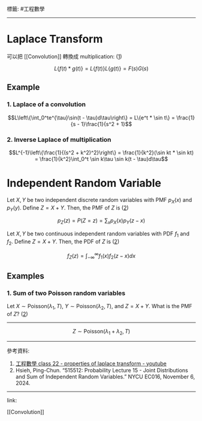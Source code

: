 標籤: #工程數學 

---

# Laplace Transform

可以把 [[Convolution]] 轉換成 multiplication: (<u>1</u>)

$$L\{f(t) * g(t)\} = L\{f(t)\}L\{g(t)\} = F(s)G(s)$$

## Example

### 1. Laplace of a convolution

$$L\left\{\int_0^te^{\tau}\sin(t - \tau)d\tau\right\} = L\{e^t * \sin t\} = \frac{1}{s - 1}\frac{1}{s^2 + 1}$$

### 2. Inverse Laplace of multiplication

$$L^{-1}\left\{\frac{1}{(s^2 + k^2)^2}\right\} = \frac{1}{k^2}(\sin kt * \sin kt) = \frac{1}{k^2}\int_0^t \sin k\tau \sin k(t - \tau)d\tau$$

# Independent Random Variable

Let $X, Y$ be two independent discrete random variables with PMF $p_X(x)$ and $p_Y(y)$. Define $Z = X + Y$. Then, the PMF of $Z$ is (<u>2</u>)

$$p_Z(z) = P(Z = z) = \sum_x p_X(x) p_Y(z - x)$$

Let $X, Y$ be two continuous independent random variables with PDF $f_1$ and $f_2$. Define $Z = X + Y$. Then, the PDF of $Z$ is (<u>2</u>)

$$
f_Z(z) = \int_{-\infty}^\infty f_1(x)f_2(z - x)dx
$$

## Examples

### 1. Sum of two Poisson random variables

Let $X \sim \text{Poisson}(\lambda_1, T)$, $Y \sim \text{Poisson}(\lambda_2, T)$, and $Z = X + Y$. What is the PMF of $Z$? (<u>2</u>)

---

$$Z\sim \text{Poisson}(\lambda_1 + \lambda_2, T)$$

---

參考資料:

1. [工程數學 class 22 - properties of laplace transform - youtube](https://youtu.be/46CiHQ3EYeY)
2. Hsieh, Ping-Chun. “515512: Probability Lecture 15 - Joint Distributions and Sum of Independent Random Variables.” NYCU EC016, November 6, 2024.

---

link:

[[Convolution]]